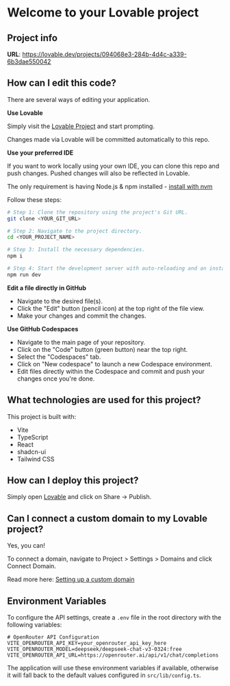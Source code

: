 # Welcome to your Lovable project

## Project info

**URL**: https://lovable.dev/projects/094068e3-284b-4d4c-a339-6b3dae550042

## How can I edit this code?

There are several ways of editing your application.

**Use Lovable**

Simply visit the [Lovable Project](https://lovable.dev/projects/094068e3-284b-4d4c-a339-6b3dae550042) and start prompting.

Changes made via Lovable will be committed automatically to this repo.

**Use your preferred IDE**

If you want to work locally using your own IDE, you can clone this repo and push changes. Pushed changes will also be reflected in Lovable.

The only requirement is having Node.js & npm installed - [install with nvm](https://github.com/nvm-sh/nvm#installing-and-updating)

Follow these steps:

```sh
# Step 1: Clone the repository using the project's Git URL.
git clone <YOUR_GIT_URL>

# Step 2: Navigate to the project directory.
cd <YOUR_PROJECT_NAME>

# Step 3: Install the necessary dependencies.
npm i

# Step 4: Start the development server with auto-reloading and an instant preview.
npm run dev
```

**Edit a file directly in GitHub**

- Navigate to the desired file(s).
- Click the "Edit" button (pencil icon) at the top right of the file view.
- Make your changes and commit the changes.

**Use GitHub Codespaces**

- Navigate to the main page of your repository.
- Click on the "Code" button (green button) near the top right.
- Select the "Codespaces" tab.
- Click on "New codespace" to launch a new Codespace environment.
- Edit files directly within the Codespace and commit and push your changes once you're done.

## What technologies are used for this project?

This project is built with:

- Vite
- TypeScript
- React
- shadcn-ui
- Tailwind CSS

## How can I deploy this project?

Simply open [Lovable](https://lovable.dev/projects/094068e3-284b-4d4c-a339-6b3dae550042) and click on Share -> Publish.

## Can I connect a custom domain to my Lovable project?

Yes, you can!

To connect a domain, navigate to Project > Settings > Domains and click Connect Domain.

Read more here: [Setting up a custom domain](https://docs.lovable.dev/tips-tricks/custom-domain#step-by-step-guide)

## Environment Variables

To configure the API settings, create a `.env` file in the root directory with the following variables:

```env
# OpenRouter API Configuration
VITE_OPENROUTER_API_KEY=your_openrouter_api_key_here
VITE_OPENROUTER_MODEL=deepseek/deepseek-chat-v3-0324:free
VITE_OPENROUTER_API_URL=https://openrouter.ai/api/v1/chat/completions
```

The application will use these environment variables if available, otherwise it will fall back to the default values configured in `src/lib/config.ts`.
